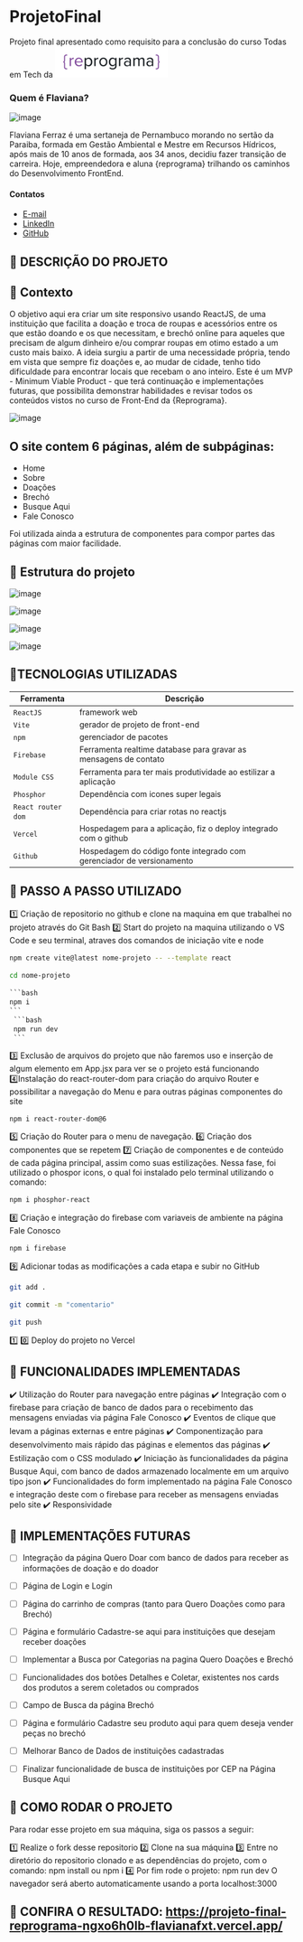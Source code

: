 # ProjetoFinal 

Projeto final apresentado como requisito para a conclusão do curso Todas em Tech da <img src="src/assets/reprograma-fundos-claros.png" alt="logo reprograma" width="200">

### Quem é Flaviana?

![image](https://github.com/FlavianaFXT/ProjetoFinal-reprograma/assets/113718720/1e13d5e7-b1b4-4701-a689-ec293ec77ea1)


Flaviana Ferraz é uma sertaneja de Pernambuco morando no sertão da Paraiba, formada em Gestão Ambiental e Mestre em Recursos Hídricos, após mais de 10 anos de formada, aos 34 anos, decidiu fazer transição de carreira. Hoje, empreendedora e aluna {reprograma} trilhando os caminhos do Desenvolvimento FrontEnd.

#### Contatos

- [E-mail](flaviferraz@yahoo.com.br)
- [LinkedIn](https://www.linkedin.com/in/flaviana-ferraz-frontend)
- [GitHub](https://github.com/flavianafxt)


## 🧠 DESCRIÇÃO DO PROJETO

## 🧠 Contexto

O objetivo aqui era criar um site responsivo usando ReactJS, de uma instituição que facilita a doação e troca de roupas e acessórios entre os que estão doando e os que necessitam, e brechó online para aqueles que precisam de algum dinheiro e/ou comprar roupas em otimo estado a um custo mais baixo.
  A ideia surgiu a partir de uma necessidade própria, tendo em vista que sempre fiz doações e, ao mudar de cidade, tenho tido dificuldade para encontrar locais que recebam o ano inteiro.
  Este é um MVP - Minimum Viable Product - que terá continuação e implementações futuras, que possibilita demonstrar habilidades e revisar todos os conteúdos vistos no curso de Front-End da {Reprograma}.

 ![image](https://github.com/FlavianaFXT/ProjetoFinal-reprograma/assets/113718720/9f22ee69-6258-40cc-9ad5-fa9df9b0d19a)

## O site contem 6 páginas, além de subpáginas:

* Home
* Sobre
* Doações
* Brechó
* Busque Aqui
* Fale Conosco

Foi utilizada ainda a estrutura de componentes para compor partes das páginas com maior facilidade.

## 🧠 Estrutura do projeto


![image](https://github.com/FlavianaFXT/ProjetoFinal-reprograma/assets/113718720/7e4d2534-e0d0-4ab7-a079-f2d60cbefa0f)

![image](https://github.com/FlavianaFXT/ProjetoFinal-reprograma/assets/113718720/53c29ff7-1137-472f-9caa-1b95345f4b2f)

![image](https://github.com/FlavianaFXT/ProjetoFinal-reprograma/assets/113718720/132d0c9b-7ebf-46fb-9d78-72f3b53fd4d0)

![image](https://github.com/FlavianaFXT/ProjetoFinal-reprograma/assets/113718720/c98f1294-6a58-4dc0-8f1e-a923ece4dfbe)


## 🧠TECNOLOGIAS UTILIZADAS
| Ferramenta | Descrição |
| --- | --- |
| `ReactJS` | framework web|
| `Vite` | gerador de projeto de front-end|
| `npm` | gerenciador de pacotes|
| `Firebase` | Ferramenta realtime database para gravar as mensagens de contato|
| `Module CSS` | Ferramenta para ter mais produtividade ao estilizar a aplicação|
| `Phosphor` | Dependência com icones super legais|
| `React router dom` | Dependência para criar rotas no reactjs|
| `Vercel` | Hospedagem para a aplicação, fiz o deploy integrado com o github|
| `Github` | Hospedagem do código fonte integrado com gerenciador de versionamento|
  

## 🧠 PASSO A PASSO UTILIZADO

1️⃣ Criação de repositorio no github e clone na maquina em que trabalhei no projeto através do Git Bash
2️⃣ Start do projeto na maquina utilizando o VS Code e seu terminal, atraves dos comandos de iniciação vite e node
 
  ```bash
  npm create vite@latest nome-projeto -- --template react
  ```
   ```bash
  cd nome-projeto
   ```
    ```bash
    npm i
    ```
     ```bash
     npm run dev
     ```
  
3️⃣ Exclusão de arquivos do projeto que não faremos uso e inserção de algum elemento em App.jsx para ver se o projeto está funcionando
4️⃣Instalação do react-router-dom para criação do arquivo Router e possibilitar a navegação do Menu e para outras páginas componentes do site
   ```bash
   npm i react-router-dom@6
   ``` 
5️⃣ Criação do Router para o menu de navegação.
6️⃣ Criação dos componentes que se repetem 
7️⃣ Criação de componentes e de conteúdo de cada página principal, assim como suas estilizações. Nessa fase, foi utilizado o phospor icons, o qual foi instalado pelo terminal utilizando o comando:
   ```bash
   npm i phosphor-react
   ```
  
8️⃣ Criação e integração do firebase com variaveis de ambiente na página Fale Conosco
 ```bash
 npm i firebase
```
  
9️⃣ Adicionar todas as modificações a cada etapa e subir no GitHub
 ```bash
 git add .
 ```
 ```bash
 git commit -m "comentario"
```
 ```bash
 git push
```

1️⃣ 0️⃣ Deploy do projeto no Vercel


## 🧠 FUNCIONALIDADES IMPLEMENTADAS
✔️ Utilização do Router para navegação entre páginas
✔️ Integração com o firebase para criação de banco de dados para o recebimento das mensagens enviadas via página Fale Conosco
✔️ Eventos de clique que levam a páginas externas e entre páginas
✔️ Componentização para desenvolvimento mais rápido das páginas e elementos das páginas
✔️ Estilização com o CSS modulado
✔️ Iniciação às funcionalidades da página Busque Aqui, com banco de dados armazenado localmente em um arquivo  tipo json
✔️ Funcionalidades do form implementado na página Fale Conosco e integração deste com o firebase para receber as mensagens enviadas pelo site
✔️ Responsividade

## 🧠 IMPLEMENTAÇÕES FUTURAS
- [ ] Integração da página Quero Doar com banco de dados para receber as informações de doação e do doador
- [ ] Página de Login e Login
- [ ] Página do carrinho de compras (tanto para Quero Doações como para Brechó)
- [ ] Página e formulário Cadastre-se aqui para instituições que desejam receber doações
- [ ] Implementar a Busca por Categorias na pagina Quero Doações e Brechó
- [ ] Funcionalidades dos botões Detalhes e Coletar, existentes nos cards dos produtos a serem coletados ou comprados
- [ ] Campo de Busca da página Brechó
- [ ] Página e formulário Cadastre seu produto aqui para quem deseja vender peças no brechó
- [ ] Melhorar Banco de Dados de instituições cadastradas
- [ ] Finalizar funcionalidade de busca de instituições por CEP na Página Busque Aqui


## 🧠 COMO RODAR O PROJETO

Para rodar esse projeto em sua máquina, siga os passos a seguir:

1️⃣ Realize o fork desse repositorio
2️⃣ Clone na sua máquina
3️⃣ Entre no diretório do repositorio clonado e as dependências do projeto, com o comando:
                                           npm install ou npm i
4️⃣ Por fim rode o projeto:
                           npm run dev
O navegador será aberto automaticamente usando a porta localhost:3000 
  
## 🧠 CONFIRA O RESULTADO: https://projeto-final-reprograma-ngxo6h0lb-flavianafxt.vercel.app/


  


